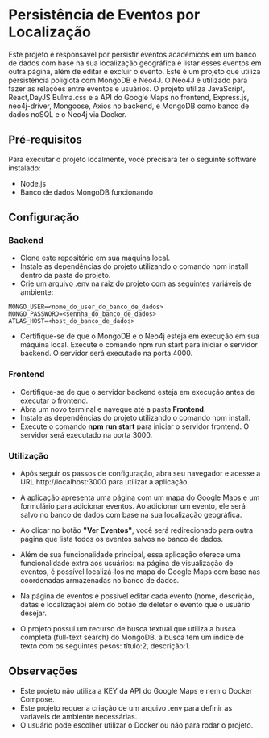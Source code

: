 # Persistência de Eventos por Localização
Este projeto é responsável por persistir eventos acadêmicos em um banco de dados com base na sua localização geográfica e listar esses eventos em outra página, além de editar e excluir o evento.
Este é um projeto que utiliza persistência poliglota com MongoDB e Neo4J. O Neo4J é utilizado para fazer as relações entre eventos e usuários.
O projeto utiliza JavaScript, React,DayJS Bulma.css e a API do Google Maps  no frontend,
Express.js, neo4j-driver, Mongoose, Axios no backend,
e MongoDB como banco de dados noSQL e o Neo4j via Docker. 

## Pré-requisitos
Para executar o projeto localmente, você precisará ter o seguinte software instalado:

* Node.js 
* Banco de dados MongoDB funcionando

## Configuração
### Backend
* Clone este repositório em sua máquina local.
* Instale as dependências do projeto utilizando o comando npm install dentro da pasta do projeto.
* Crie um arquivo .env na raiz do projeto com as seguintes variáveis de ambiente:
```
MONGO_USER=<nome_do_user_do_banco_de_dados>
MONGO_PASSWORD=<sennha_do_banco_de_dados>
ATLAS_HOST=<host_do_banco_de_dados>
``` 
* Certifique-se de que o MongoDB e o Neo4j esteja em execução em sua máquina local.
Execute o comando npm run start para iniciar o servidor backend. O servidor será executado na porta 4000.

### Frontend</h3>
* Certifique-se de que o servidor backend esteja em execução antes de executar o frontend.
* Abra um novo terminal e navegue até a pasta <strong>Frontend</strong>.
* Instale as dependências do projeto utilizando o comando npm install.
* Execute o comando <strong>npm run start</strong> para iniciar o servidor frontend. O servidor será executado na porta 3000.
<h3>Utilização</h3>

* Após seguir os passos de configuração, abra seu navegador e acesse a URL  <a>http://localhost:3000</a> para utilizar a aplicação.

* A aplicação apresenta uma página com um mapa do Google Maps e um formulário para adicionar eventos. Ao adicionar um evento, ele será salvo no banco de dados com base na sua localização geográfica.
* Ao clicar no botão <strong>"Ver Eventos"</strong>, você será redirecionado para outra página que lista todos os eventos salvos no banco de dados.
* Além de sua funcionalidade principal, essa aplicação oferece uma funcionalidade extra aos usuários: na página de visualização de eventos, é possível localizá-los no mapa do Google Maps com base nas coordenadas armazenadas no banco de dados.
* Na página de eventos é possivel editar cada evento (nome, descrição, datas e localização) além do botão de deletar o evento que o usuário desejar.
* O projeto possui um recurso de busca textual que utiliza a busca completa (full-text search) do MongoDB. a busca tem um índice de texto com os seguintes pesos: título:2, descrição:1.

## Observações
* Este projeto não utiliza a KEY da API do Google Maps e nem o Docker Compose.
* Este projeto requer a criação de um arquivo .env para definir as variáveis de ambiente necessárias.
* O usuário pode escolher utilizar o Docker ou não para rodar o projeto.
